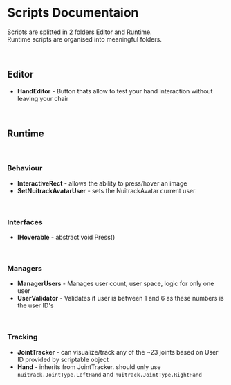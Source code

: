 # **Scripts Documentaion**

Scripts are splitted in 2 folders Editor and Runtime.<br>
Runtime scripts are organised into meaningful folders.

<br>

## **Editor**

- **HandEditor** - Button thats allow to test your hand interaction without leaving your chair

<br>

## **Runtime**

<br>

### **Behaviour**
- **InteractiveRect** - allows the ability to press/hover an image
- **SetNuitrackAvatarUser** - sets the NuitrackAvatar current user

<br>

### **Interfaces**
- **IHoverable** - abstract void Press()

<br>

### **Managers**
- **ManagerUsers** - Manages user count, user space, logic for only one user
- **UserValidator** - Validates if user is between 1 and 6 as these numbers is the user ID's

<br>

### **Tracking**
- **JointTracker** - can visualize/track any of the ~23 joints based on User ID provided by scriptable object
- **Hand** - inherits from JointTracker. should only use `nuitrack.JointType.LeftHand` and `nuitrack.JointType.RightHand`